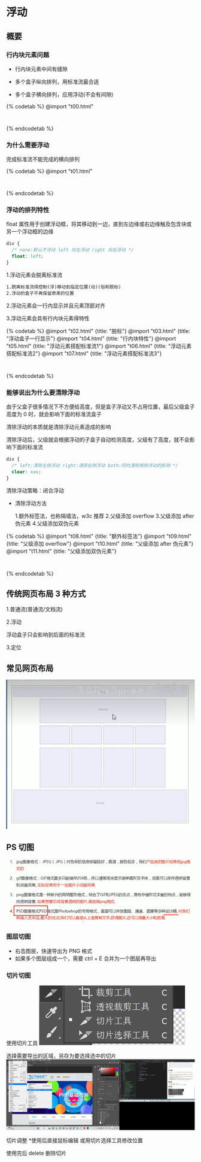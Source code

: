 # 浮动

## 概要

### 行内块元素问题

- 行内块元素中间有缝隙

- 多个盒子纵向排列，用标准流最合适 

- 多个盒子横向排列，应用浮动(不会有间隙)

{% codetab %}
@import "t00.html"

```txt
```
```txt
```
{% endcodetab %}

### 为什么需要浮动

完成标准流不能完成的横向排列

{% codetab %}
@import "t01.html"

```txt
```
```txt
```
{% endcodetab %}

### 浮动的排列特性

float 属性用于创建浮动框，将其移动到一边，直到左边缘或右边缘触及包含块或另一个浮动框的边缘

```css
div {
  /* none:默认不浮动 left 向左浮动 right 向右浮动 */
  float: left;
}
```

1.浮动元素会脱离标准流

```txt
1.脱离标准流得控制(浮)移动到指定位置(动)(俗称脱标)
2.浮动的盒子不再保留原来的位置
```

2.浮动元素会一行内显示并且元素顶部对齐

3.浮动元素会具有行内块元素得特性

{% codetab %}
@import "t02.html" {title: "脱标"}
@import "t03.html" {title: "浮动盒子一行显示"}
@import "t04.html" {title: "行内块特性"}
@import "t05.html" {title: "浮动元素搭配标准流1"}
@import "t06.html" {title: "浮动元素搭配标准流2"}
@import "t07.html" {title: "浮动元素搭配标准流3"}

```txt
```
```txt
```
{% endcodetab %}

### 能够说出为什么要清除浮动

由于父盒子很多情况下不方便给高度，但是盒子浮动又不占用位置，最后父级盒子高度为 0 时，就会影响下面的标准流盒子

清除浮动的本质就是清除浮动元素造成的影响

清除浮动后，父级就会根据浮动的子盒子自动检测高度，父级有了高度，就不会影响下面的标准流

```css
div {
  /* left:清除左侧浮动 right:清除右侧浮动 both:同时清除两侧浮动的影响 */
  clear: xxx;
}
```

清除浮动策略：闭合浮动

- 清除浮动方法

  1.额外标签法，也称隔墙法，w3c 推荐 2.父级添加 overflow 3.父级添加 after 伪元素 4.父级添加双伪元素

{% codetab %}
@import "t08.html" {title: "额外标签法"}
@import "t09.html" {title: "父级添加 overflow"}
@import "t10.html" {title: "父级添加 after 伪元素"}
@import "t11.html" {title: "父级添加双伪元素"}

```txt
```
```txt
```
{% endcodetab %}

## 传统网页布局 3 种方式

1.普通流(普通流/文档流)

2.浮动

浮动盒子只会影响到后面的标准流

3.定位

## 常见网页布局

![](20221226105442.png)

## PS 切图

![](20221226143904.png)

### 图层切图

- 右击图层，快速导出为 PNG 格式
- 如果多个图层组成一个，需要 ctrl + E 合并为一个图层再导出

### 切片切图

使用切片工具
![](20221226150040.png)

选择需要导出的区域，另存为要选择选中的切片
![](20221226150122.png)

切片调整 \*使用后直接鼠标编辑
或用切片选择工具修改位置

使用完后 delete 删除切片
